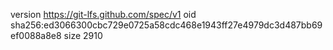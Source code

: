 version https://git-lfs.github.com/spec/v1
oid sha256:ed3066300cbc729e0725a58cdc468e1943ff27e4979dc3d487bb69ef0088a8e8
size 2910
